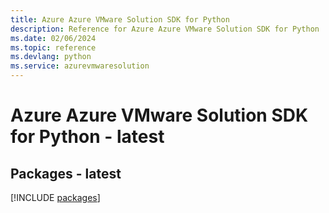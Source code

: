 ```yaml
---
title: Azure Azure VMware Solution SDK for Python
description: Reference for Azure Azure VMware Solution SDK for Python
ms.date: 02/06/2024
ms.topic: reference
ms.devlang: python
ms.service: azurevmwaresolution
---
```

# Azure Azure VMware Solution SDK for Python - latest
## Packages - latest
[!INCLUDE [packages](azure-vmware-solution-index.md)]